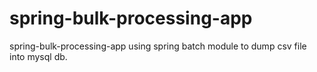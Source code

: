 # spring-bulk-processing-app
spring-bulk-processing-app using spring batch module to dump csv file into mysql db.
